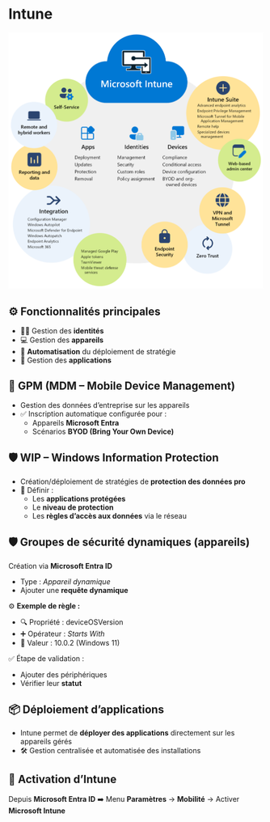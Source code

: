 # Intune

![](../../../media/Cours-Messagerie-Cloud-Intune-image1.png)

## **⚙️ Fonctionnalités principales**

- 🧑‍💼 Gestion des **identités**
- 💻 Gestion des **appareils**
- 🚀 **Automatisation** du déploiement de stratégie
- 🧩 Gestion des **applications**



## **📲 GPM (MDM – Mobile Device Management)**

- Gestion des données d’entreprise sur les appareils
- ✅ Inscription automatique configurée pour :
  - Appareils **Microsoft Entra**
  - Scénarios **BYOD (Bring Your Own Device)**



## **🛡️ WIP – Windows Information Protection**

- Création/déploiement de stratégies de **protection des données pro**
- 🎯 Définir :
  - Les **applications protégées**
  - Le **niveau de protection**
  - Les **règles d’accès aux données** via le réseau



## **🛡️ Groupes de sécurité dynamiques (appareils)**

Création via **Microsoft Entra ID**

- Type : *Appareil dynamique*
- Ajouter une **requête dynamique**

⚙️ **Exemple de règle :**

- 🔍 Propriété : deviceOSVersion
- ➕ Opérateur : *Starts With*
- 🔢 Valeur : 10.0.2 (Windows 11)

✅ Étape de validation :

- Ajouter des périphériques
- Vérifier leur **statut**



## **📦 Déploiement d’applications**

- Intune permet de **déployer des applications** directement sur les appareils gérés
- 🛠️ Gestion centralisée et automatisée des installations

## **🔑 Activation d’Intune**

Depuis **Microsoft Entra ID**  ➡️ Menu **Paramètres** → **Mobilité** → Activer **Microsoft Intune**



